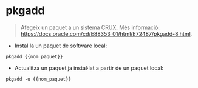 # pkgadd

> Afegeix un paquet a un sistema CRUX.
> Més informació: <https://docs.oracle.com/cd/E88353_01/html/E72487/pkgadd-8.html>.

- Instal·la un paquet de software local:

`pkgadd {{nom_paquet}}`

- Actualitza un paquet ja instal·lat a partir de un paquet local:

`pkgadd -u {{nom_paquet}}`
